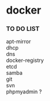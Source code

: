 # docker

### TO DO LIST
apt-mirror  
dhcp  
dns  
docker-registry  
etcd  
samba  
git  
svn  
phpmyadmin ?  

